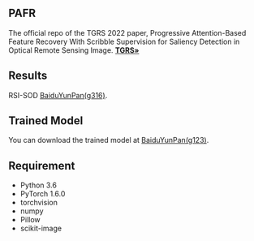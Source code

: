 ## PAFR
The official repo of the TGRS 2022 paper, Progressive Attention-Based Feature Recovery With Scribble Supervision for Saliency Detection in Optical Remote Sensing Image.
<a href="https://doi.org/10.1109/TGRS.2022.3208618"><strong> TGRS»</strong></a>
## Results
RSI-SOD [BaiduYunPan(g316)](https://pan.baidu.com/s/12_OK6QOlhMcslO46wH367Q).
## Trained Model
You can download the trained model at [BaiduYunPan(g123)](https://pan.baidu.com/s/14BNIS5SUhNra3SbTqKnggw).
## Requirement
* Python 3.6
* PyTorch 1.6.0
* torchvision
* numpy
* Pillow
* scikit-image
